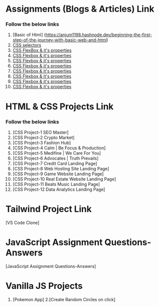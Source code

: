 # Assignments (Blogs & Articles) Link

### Follow the below links
1. [Basic of Html] (https://anjum1198.hashnode.dev/beginning-the-first-step-of-the-journey-with-basic-web-and-html)
2. [CSS selectors ](https://anjum1198.hashnode.dev/lets-start-with-basic-css-selectors)
3. [CSS FlexBox & it's properties](https://anjum1198.hashnode.dev/everything-you-need-to-know-about-flex-box)
4. [CSS Flexbox & it's properties](https://anjum1198.hashnode.dev/do-you-know-what-is-positions-in-css)
5. [CSS Flexbox & it's properties](https://anjum1198.hashnode.dev/do-you-get-confused-between-flex-box-and-grid)
6. [CSS Flexbox & it's properties](https://anjum1198.hashnode.dev/are-you-ready-to-learn-media-query)
7. [CSS Flexbox & it's properties](https://anjum1198.hashnode.dev/do-you-get-confused-between-what-is-git-and-github)
8. [CSS Flexbox & it's properties](https://anjum1198.hashnode.dev/array-methods)
9. [CSS Flexbox & it's properties](https://anjum1198.hashnode.dev/lets-learn-the-database-and-its-types)
10. [CSS Flexbox & it's properties](https://anjum1198.hashnode.dev/do-you-know-how-to-build-a-web-server-using-nodejs-and-express)

# HTML & CSS Projects Link

### Follow the below links

1. [CSS Project-1 SEO Master]
2. [CSS Project-2 Crypto Market]
3. [CSS Project-3 Fashion Hub]
4. [CSS Project-4 Calm | Be Focus & Production]
5. [CSS Project-5 Medifine | We Care For You]
6. [CSS Project-6  Advocates | Truth Prevails]
7. [CSS Project-7 Credit Card Landing Page]
8. [CSS Project-8 Web Hosting Site Landing Page]
9. [CSS Project-9 Game Website Landing Page]
10. [CSS Project-10 Real Estate Website Landing Page]
11. [CSS Project-11 Beats Music Landing Page]
12. [CSS Project-12 Data Analytics Landing Page]

# Tailwind Project Link
[VS Code Clone]

# JavaScript Assignment Questions-Answers
[JavaScript Assignment Questions-Answers]

# Vanilla JS Projects
1. [Pokemon App]
2.[Create Random Circles on click]
